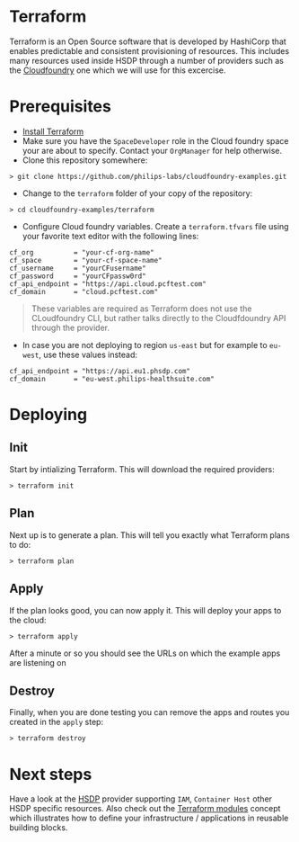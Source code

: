 # Terraform
Terraform is an Open Source software that is developed by HashiCorp that enables predictable and consistent provisioning of resources. This includes many resources used inside HSDP through a number of providers such as the [Cloudfoundry](https://registry.terraform.io/providers/philips-labs/cloudfoundry/latest) one which we will use for this excercise. 

# Prerequisites
* [Install Terraform](https://learn.hashicorp.com/tutorials/terraform/install-cli)
* Make sure you have the `SpaceDeveloper` role in the Cloud foundry space your are about to specify. Contact your `OrgManager` for help otherwise.
* Clone this repository somewhere:

```shell
> git clone https://github.com/philips-labs/cloudfoundry-examples.git
```

* Change to the `terraform` folder of your copy of the repository:

```shell
> cd cloudfoundry-examples/terraform
```

* Configure Cloud foundry variables. Create a `terraform.tfvars` file using your favorite text editor with the following lines:

```hcl
cf_org          = "your-cf-org-name"
cf_space        = "your-cf-space-name"
cf_username     = "yourCFusername"
cf_password     = "yourCFpassw0rd"
cf_api_endpoint = "https://api.cloud.pcftest.com"
cf_domain       = "cloud.pcftest.com"
```

> These variables are required as  Terraform does not use the CLoudfoundry CLI, but rather talks directly to the Cloudfdoundry API through the provider.

* In case you are not deploying to region `us-east` but for example to `eu-west`, use these values instead:

```hcl
cf_api_endpoint = "https://api.eu1.phsdp.com"
cf_domain       = "eu-west.philips-healthsuite.com"
```

# Deploying

## Init
Start by intializing Terraform. This will download the required providers:

```shell
> terraform init
```

## Plan
Next up is to generate a plan. This will tell you exactly what Terraform plans to do:

```shell
> terraform plan
```

## Apply
If the plan looks good, you can now apply it. This will deploy your apps to the cloud:

```shell
> terraform apply
```

After a minute or so you should see the URLs on which the example apps are listening on

## Destroy

Finally, when you are done testing you can remove the apps and routes you created in the `apply` step:

```shell
> terraform destroy
```

# Next steps
Have a look at the [HSDP](https://registry.terraform.io/providers/philips-software/hsdp/latest) provider supporting `IAM`, `Container Host` other HSDP specific resources. Also check out the [Terraform modules](https://www.terraform.io/docs/modules/index.html) concept which illustrates how to define your infrastructure / applications in reusable building blocks.
